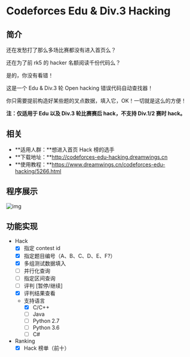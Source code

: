 # Codeforces Edu & Div.3 Hacking


## **简介**

还在发愁打了那么多场比赛都没有进入首页么？

还在为了前 rk5 的 hacker 名额阅读千份代码么？

是的，你没有看错！

这是一个 Edu & Div.3 轮 Open hacking 错误代码自动查找器！

你只需要提前构造好某些题的叉点数据，填入它，OK！一切就是这么的方便！

**注：仅适用于 Edu 以及 Div.3 轮比赛赛后 hack，不支持 Div.1/2 赛时 hack。**



## **相关**

- **适用人群：**想进入首页 Hack 榜的选手
- **下载地址：**http://codeforces-edu-hacking.dreamwings.cn
- **使用教程：**https://www.dreamwings.cn/codeforces-edu-hacking/5266.html



## **程序展示**

![img](https://www.dreamwings.cn/wp-content/uploads/2018/05/20180515113534.png)



## **功能实现**

- Hack
  - [x] 指定 contest id
  - [x] 指定题目编号（A、B、C、D、E、F?）
  - [x] 多组测试数据填入
  - [ ] 并行化查询
  - [ ] 指定区间查询
  - [ ] 评判 [暂停/继续]
  - [x] 评判结果查看
  - 支持语言
    - [x] C/C++
    - [ ] Java
    - [ ] Python 2.7
    - [ ] Python 3.6
    - [ ] C#
- Ranking
  - [x] Hack 榜单（前十）
